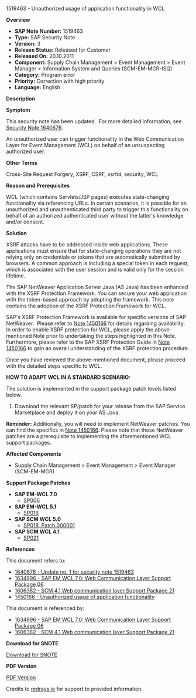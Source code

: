 1519463 - Unauthorized usage of application functionality in WCL

**Overview**

- **SAP Note Number:** 1519463
- **Type:** SAP Security Note
- **Version:** 3
- **Release Status:** Released for Customer
- **Released On:** 20.10.2011
- **Component:** Supply Chain Management > Event Management > Event Manager > Information System and Queries (SCM-EM-MGR-ISQ)
- **Category:** Program error
- **Priority:** Correction with high priority
- **Language:** English

**Description**

**Symptom**

This security note has been updated.  For more detailed information, see [Security Note 1640676](https://me.sap.com/notes/1640676).

An unauthorized user can trigger functionality in the Web Communication Layer for Event Management (WCL) on behalf of an unsuspecting authorized user.

**Other Terms**

Cross-Site Request Forgery, XSRF, CSRF, xsrfid, security, WCL

**Reason and Prerequisites**

WCL (which contains Servlets/JSP pages) executes state-changing functionality via referencing URLs. In certain scenarios, it is possible for an unauthorized and unauthenticated third party to trigger this functionality on behalf of an authorized authenticated user without the latter's knowledge and/or consent.

**Solution**

XSRF attacks have to be addressed inside web applications. These applications must ensure that for state-changing operations they are not relying only on credentials or tokens that are automatically submitted by browsers. A common approach is including a special token in each request, which is associated with the user session and is valid only for the session lifetime.

The SAP NetWeaver Application Server Java (AS Java) has been enhanced with the XSRF Protection Framework. You can secure your web application with the token-based approach by adopting the framework. This note contains the adoption of the XSRF Protection Framework for WCL.

SAP's XSRF Protection Framework is available for specific versions of SAP NetWeaver.  Please refer to [Note 1450166](https://me.sap.com/notes/1450166) for details regarding availability. In order to enable XSRF protection for WCL, please apply the above-mentioned Note prior to undertaking the steps highlighted in this Note. Furthermore, please refer to the SAP XSRF Protection Guide in [Note 1450166](https://me.sap.com/notes/1450166) to gain an overall understanding of the XSRF protection procedure.

Once you have reviewed the above-mentioned document, please proceed with the detailed steps specific to WCL.

**HOW TO ADAPT WCL IN A STANDARD SCENARIO:**

The solution is implemented in the support package patch levels listed below.

1. Download the relevant SP/patch for your release from the SAP Service Marketplace and deploy it on your AS Java.

**Reminder:** Additionally, you will need to implement NetWeaver patches. You can find the specifics in [Note 1450166](https://me.sap.com/notes/1450166). Please note that those NetWeaver patches are a prerequisite to implementing the aforementioned WCL support packages.

**Affected Components**

- Supply Chain Management > Event Management > Event Manager (SCM-EM-MGR)

**Support Package Patches**

- **SAP EM-WCL 7.0**
  - [SP006](https://userapps.support.sap.com/sap/support/swdc/notes?cvnr=01200615320200009614&support_package=SP006&patch_level=000000)
- **SAP EM-WCL 5.1**
  - [SP016](https://userapps.support.sap.com/sap/support/swdc/notes?cvnr=01200314690200005257&support_package=SP016&patch_level=000000)
- **SAP SCM WCL 5.0**
  - [SP018, Patch 000001](https://userapps.support.sap.com/sap/support/swdc/notes?cvnr=01200615320200007437&support_package=SP018&patch_level=000001)
- **SAP SCM WCL 4.1**
  - [SP021](https://userapps.support.sap.com/sap/support/swdc/notes?cvnr=01200615320200006735&support_package=SP021&patch_level=000000)

**References**

This document refers to:
- [1640676 - Update no. 1 for security note 1519463](https://me.sap.com/notes/1640676)
- [1634996 - SAP EM WCL 7.0: Web Communication Layer Support Package 06](https://me.sap.com/notes/1634996)
- [1606382 - SCM 4.1 Web communication layer Support Package 21](https://me.sap.com/notes/1606382)
- [1450166 - Unauthorized usage of application functionality](https://me.sap.com/notes/1450166)

This document is referenced by:
- [1634996 - SAP EM WCL 7.0: Web Communication Layer Support Package 06](https://me.sap.com/notes/1634996)
- [1606382 - SCM 4.1 Web communication layer Support Package 21](https://me.sap.com/notes/1606382)

**Download for SNOTE**

[Download for SNOTE](https://notesdownloads.sap.com/note/0040000017113482017)

**PDF Version**

[PDF Version](https://userapps.support.sap.com/sap/support/sfm/notes/print/0001519463?language=en-US&token=FD2CDA392EAC02E70AA3399F2C7894AC)

Credits to [redrays.io](https://redrays.io) for support to provided information.
